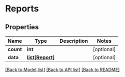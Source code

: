 # Reports

## Properties
Name | Type | Description | Notes
------------ | ------------- | ------------- | -------------
**count** | **int** |  | [optional] 
**data** | [**list[Report]**](Report.md) |  | [optional] 

[[Back to Model list]](../README.md#documentation-for-models) [[Back to API list]](../README.md#documentation-for-api-endpoints) [[Back to README]](../README.md)

